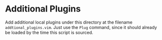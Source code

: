 Additional Plugins
==================

Add additional local plugins under this directory at the filename
`addtional_plugins.vim`. Just use the `Plug` command, since it should already
be loaded by the time this script is sourced.
